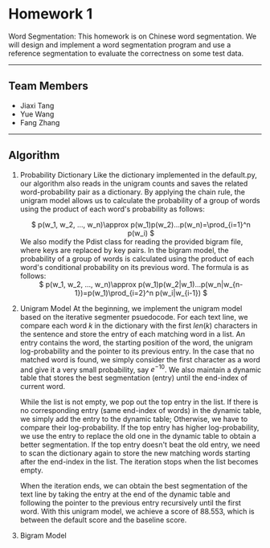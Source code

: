 Homework 1
===================
Word Segmentation: This homework is on Chinese word segmentation. We will design and implement a word segmentation program and use a reference segmentation to evaluate the correctness on some test data.

----------

Team Members
-------------
<ul>
    <li>Jiaxi Tang</li>
    <li>Yue Wang</li>
    <li>Fang Zhang</li>
</ul>

----------

Algorithm
-------------

1. Probability Dictionary
	Like the dictionary implemented in the default.py, our algorithm also reads in the unigram counts and saves the related word-probability pair as a dictionary. By applying the chain rule, the unigram model allows us to calculate the probability of a group of words using the product of each word's probability as follows:
	<center>$ p(w_1, w_2, ..., w_n)\approx p(w_1)p(w_2)...p(w_n)=\prod_{i=1}^n p(w_i) $</center>
	We also modify the Pdist class for reading the provided bigram file, where keys are replaced by key pairs. In the bigram model, the probability of a group of words is calculated using the product of each word's conditional probability on its previous word. The formula is as follows:
	<center>$ p(w_1, w_2, ..., w_n)\approx p(w_1)p(w_2|w_1)...p(w_n|w_{n-1})=p(w_1)\prod_{i=2}^n p(w_i|w_{i-1}) $</center>
	
2. Unigram Model
	At the beginning, we implement the unigram model based on the iterative segmenter psuedocode. For each text line, we compare each word $k$ in the dictionary with the first $len(k)$ characters in the sentence and store the entry of each matching word in a list. An entry contains the word, the starting position of the word, the unigram log-probability and the pointer to its previous entry. In the case that no matched word is found, we simply consider the first character as a word and give it a very small probability, say $e^{-10}$. We also maintain a dynamic table that stores the best segmentation (entry) until the end-index of current word.
	
	While the list is not empty, we pop out the top entry in the list. If there is no corresponding entry (same end-index of words) in the dynamic table, we simply add the entry to the dynamic table; Otherwise, we have to compare their log-probability. If the top entry has higher log-probability, we use the entry to replace the old one in the dynamic table to obtain a better segmentation. If the top entry doesn't beat the old entry, we need to scan the dictionary again to store the new matching words starting after the end-index in the list. The iteration stops when the list becomes empty.

	When the iteration ends, we can obtain the best segmentation of the text line by taking the entry at the end of the dynamic table and following the pointer to the previous entry recursively until the first word. With this unigram model, we achieve a score of 88.553, which is between the default score and the baseline score.

3. Bigram Model